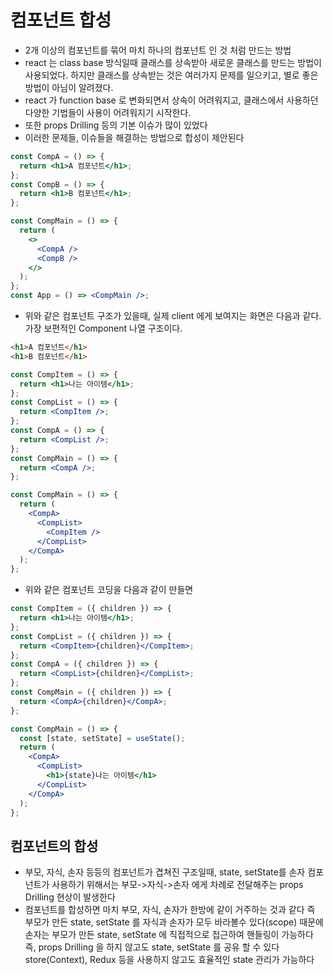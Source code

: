 # 컴포넌트 합성

- 2개 이상의 컴포넌트를 묶어 마치 하나의 컴포넌트 인 것 처럼 만드는 방법
- react 는 class base 방식일때 클래스를 상속받아 새로운 클래스를 만드는 방법이 사용되었다.
  하지만 클래스를 상속받는 것은 여러가지 문제를 일으키고, 별로 좋은 방법이 아님이 알려졌다.
- react 가 function base 로 변화되면서 상속이 어려워지고, 클래스에서 사용하던 다양한 기법들이
  사용이 어려워지기 시작한다.
- 또한 props Drilling 등의 기본 이슈가 많이 있었다
- 이러한 문제들, 이슈들을 해결하는 방법으로 합성이 제안된다

```jsx
const CompA = () => {
  return <h1>A 컴포넌트</h1>;
};
const CompB = () => {
  return <h1>B 컴포넌트</h1>;
};

const CompMain = () => {
  return (
    <>
      <CompA />
      <CompB />
    </>
  );
};
const App = () => <CompMain />;
```

- 위와 같은 컴포넌트 구조가 있을때, 실제 client 에게 보여지는 화면은 다음과 같다. 가장 보편적인 Component 나열 구조이다.

```html
<h1>A 컴포넌트</h1>
<h1>B 컴포넌트</h1>
```

```jsx
const CompItem = () => {
  return <h1>나는 아이템</h1>;
};
const CompList = () => {
  return <CompItem />;
};
const CompA = () => {
  return <CompList />;
};
const CompMain = () => {
  return <CompA />;
};

const CompMain = () => {
  return (
    <CompA>
      <CompList>
        <CompItem />
      </CompList>
    </CompA>
  );
};
```

- 위와 같은 컴포넌트 코딩을 다음과 같이 만들면

```jsx
const CompItem = ({ children }) => {
  return <h1>나는 아이템</h1>;
};
const CompList = ({ children }) => {
  return <CompItem>{children}</CompItem>;
};
const CompA = ({ children }) => {
  return <CompList>{children}</CompList>;
};
const CompMain = ({ children }) => {
  return <CompA>{children}</CompA>;
};

const CompMain = () => {
  const [state, setState] = useState();
  return (
    <CompA>
      <CompList>
        <h1>{state}나는 아이템</h1>
      </CompList>
    </CompA>
  );
};
```

## 컴포넌트의 합성

- 부모, 자식, 손자 등등의 컴포넌트가 겹쳐진 구조일때, state, setState를 손자 컴포넌트가 사용하기 위해서는
  부모->자식->손자 에게 차례로 전달해주는 props Drilling 현상이 발생한다
- 컴포넌트를 합성하면 마치 부모, 자식, 손자가 한방에 같이 거주하는 것과 같다
  즉 부모가 만든 state, setState 를 자식과 손자가 모두 바라볼수 있다(scope)
  때문에 손자는 부모가 만든 state, setState 에 직접적으로 접근하여 핸들링이 가능하다
  즉, props Drilling 을 하지 않고도 state, setState 를 공유 할 수 있다
  store(Context), Redux 등을 사용하지 않고도 효율적인 state 관리가 가능하다
